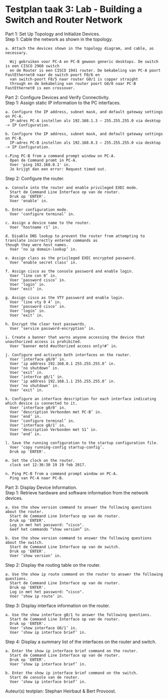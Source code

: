 # Testplan taak 3: Lab - Building a Switch and Router Network

Part 1: Set Up Topology and Initialize Devices.  
  Step 1: Cable the network as shown in the topology.  
  
    a. Attach the devices shown in the topology diagram, and cable, as necessary.  
    
      Wij gebruiken voor PC-A en PC-B gewoon generic desktops. De switch is een CISCO 2960 switch
      en de Router is een CISCO 1941 router. De bekabeling van PC-A poort FastEthernet0 naar de switch poort F0/6 en
      van switch-poort F0/5 naar router G0/1 is copper straight  
      through en de bekabeling van router poort G0/0 naar PC-B FastEthernet0 is een crossover.
      
Part 2: Configure Devices and Verify Connectivity.  
  Step 1: Assign static IP information to the PC interfaces.
  
    a. Configure the IP address, subnet mask, and default gateway settings on PC-A.  
      IP-adres PC-A instellen als 192.168.1.3 – 255.255.255.0 via desktop -> IP Configuration.   
      
    b. Configure the IP address, subnet mask, and default gateway settings on PC-B.
      IP-adres PC-B instellen als 192.168.0.3 – 255.255.255.0 via desktop -> IP Configuration.  
      
    c.Ping PC-B from a command prompt window on PC-A. 
      Open de Command promt in PC-A.
      Voer 'ping 192.168.0.1' in.
      Je krijgt dan een error: Request timed out.  
      
  Step 2: Configure the router.  
  
    a. Console into the router and enable privileged EXEC mode.      
      Start de Command Line Interface op van de router.  
      Druk op 'ENTER'.  
      Voer 'enable' in.  
      
    b. Enter configuration mode.    
      Voer ‘configure terminal’ in.  
      
    c. Assign a device name to the router.      
      Voer ‘hostname r1’ in.  
      
    d. Disable DNS lookup to prevent the router from attempting to translate incorrectly entered commands as  
    though they were host names.      
      Voer ‘no ip domain-lookup’ in.  
      
    e. Assign class as the privileged EXEC encrypted password.      
      Voer ‘enable secret class’ in.  
      
    f. Assign cisco as the console password and enable login.      
      Voer ‘line con 0’ in.  
      Voer ‘password cisco’ in.  
      Voer ‘login’ in.  
      Voer ‘exit’ in.  
      
    g. Assign cisco as the VTY password and enable login.      
      Voer ‘line vty 0 4’ in.  
      Voer ‘password cisco’ in.  
      Voer ‘login’ in.  
      Voer ‘exit’ in.  
      
    h. Encrypt the clear text passwords.      
      Voer ‘service password-encryption’ in.  
      
    i. Create a banner that warns anyone accessing the device that unauthorized access is prohibited.      
      Voer ‘banner motd #authorized access only!#’ in.  
      
    j. Configure and activate both interfaces on the router.     
      Voer ‘interface g0/0’ in.  
      Voer ‘ip address 192.168.0.1 255.255.255.0’ in.  
      Voer ‘no shutdown’ in.  
      Voer ‘exit’ in.  
      Voer ‘interfce g0/1’ in.  
      Voer ‘ip address 192.168.1.1 255.255.255.0’ in.  
      Voer ‘no shutdown’ in.  
      Voer ‘exit’ in.  
      
    k. Configure an interface description for each interface indicating which device is connected to it.      
      Voer ‘interface g0/0’ in.  
      Voer ‘description Verbonden met PC-B’ in.  
      Voer ‘end’ in.  
      Voer ‘configure terminal’ in.  
      Voer ‘interface g0/1’ in.  
      Voer ‘description Verbonden met S1’ in.  
      Voer ‘end’ in.  
      
    l. Save the running configuration to the startup configuration file.      
      Voer ‘copy running-config startup-config’.  
      Druk op 'ENTER'.  
      
    m. Set the clock on the router.      
      clock set 12:36:30 19 19 feb 2017.  
      
    n. Ping PC-B from a command prompt window on PC-A.      
      Ping van PC-A naar PC-B.  
      
Part 3: Display Device Information.  
  Step 1: Retrieve hardware and software information from the network devices.  
  
    a. Use the show version command to answer the following questions about the router.  
      Start de Command Line Interface op van de router.  
      Druk op 'ENTER'.  
      Log in met het password: “cisco".  
      Geef het commando “show version” in.  

    b. Use the show version command to answer the following questions about the switch.  
      Start de Command Line Interface op van de switch.  
      Druk op 'ENTER'.  
      Voer ‘show version’ in.  

  Step 2: Display the routing table on the router.  
  
    a. Use the show ip route command on the router to answer the following questions.  
      Start de Command Line Interface op van de router.  
      Druk op 'ENTER'.  
      Log in met het password: “cisco".  
      Voer ‘show ip route’ in.  
      
  Step 3: Display interface information on the router.  
  
    a. Use the show interface g0/1 to answer the following questions.  
      Start de Command Line Interface op van de router.  
      Druk op 'ENTER'.  
      Voer ‘show interface G0/1’ in.  
      Voer ‘show ip interface brief’ in.  

 Step 4: Display a summary list of the interfaces on the router and switch.   
 
    a. Enter the show ip interface brief command on the router.  
      Start de Command Line Interface op van de router.  
      Druk op 'ENTER'.  
      Voer ‘show ip interface brief’ in.  
      
    b. Enter the show ip interface brief command on the switch.  
      Start de console van de router.  
      Voer ‘show ip interface brief’ in.  
    
Auteur(s) testplan: Stephan Heirbaut & Bert Provoost.


